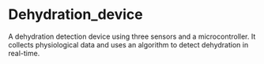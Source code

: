 # Dehydration_device
 A dehydration detection device using three sensors and a microcontroller. It collects physiological data and uses an algorithm to detect dehydration in real-time.
